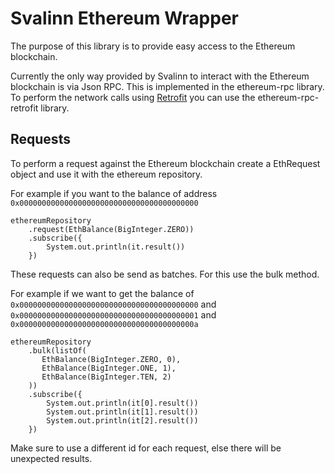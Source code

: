 # Svalinn Ethereum Wrapper

The purpose of this library is to provide easy access to the Ethereum blockchain. 

Currently the only way provided by Svalinn to interact with the Ethereum blockchain is via Json RPC. This is implemented in the ethereum-rpc library. To perform the network calls using [Retrofit](http://square.github.io/retrofit/) you can use the ethereum-rpc-retrofit library.

## Requests

To perform a request against the Ethereum blockchain create a EthRequest object and use it with the ethereum repository.


For example if you want to the balance of address `0x0000000000000000000000000000000000000000`
```
ethereumRepository
    .request(EthBalance(BigInteger.ZERO))
    .subscribe({ 
        System.out.println(it.result()) 
    })
```

These requests can also be send as batches. For this use the bulk method. 

For example if we want to get the balance of `0x0000000000000000000000000000000000000000` and `0x0000000000000000000000000000000000000001` and `0x000000000000000000000000000000000000000a`
```
ethereumRepository
    .bulk(listOf(
       EthBalance(BigInteger.ZERO, 0),
       EthBalance(BigInteger.ONE, 1),
       EthBalance(BigInteger.TEN, 2) 
    ))
    .subscribe({ 
        System.out.println(it[0].result()) 
        System.out.println(it[1].result()) 
        System.out.println(it[2].result()) 
    })
```

Make sure to use a different id for each request, else there will be unexpected results.
 